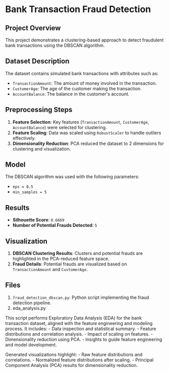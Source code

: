 # Bank Transaction Fraud Detection

## Project Overview
This project demonstrates a clustering-based approach to detect fraudulent bank transactions using the DBSCAN algorithm.

## Dataset Description
The dataset contains simulated bank transactions with attributes such as:
- `TransactionAmount`: The amount of money involved in the transaction.
- `CustomerAge`: The age of the customer making the transaction.
- `AccountBalance`: The balance in the customer's account.

## Preprocessing Steps
1. **Feature Selection**: Key features (`TransactionAmount`, `CustomerAge`, `AccountBalance`) were selected for clustering.
2. **Feature Scaling**: Data was scaled using `RobustScaler` to handle outliers effectively.
3. **Dimensionality Reduction**: PCA reduced the dataset to 2 dimensions for clustering and visualization.

## Model
The DBSCAN algorithm was used with the following parameters:
- `eps = 0.5`
- `min_samples = 5`

## Results
- **Silhouette Score**: `0.6669`
- **Number of Potential Frauds Detected**: `5`

## Visualization
1. **DBSCAN Clustering Results**: Clusters and potential frauds are highlighted in the PCA-reduced feature space.
2. **Fraud Details**: Potential frauds are visualized based on `TransactionAmount` and `CustomerAge`.

## Files
1. `fraud_detection_dbscan.py`: Python script implementing the fraud detection pipeline.
4. eda_analysis.py

This script performs Exploratory Data Analysis (EDA) for the bank transaction dataset, aligned with the feature engineering and modeling process. It includes:
    - Data inspection and statistical summary.
    - Feature distributions and correlation analysis.
    - Impact of scaling on features.
    - Dimensionality reduction using PCA.
    - Insights to guide feature engineering and model development.

Generated visualizations highlight:
    - Raw feature distributions and correlations.
    - Normalized feature distributions after scaling.
    - Principal Component Analysis (PCA) results for dimensionality reduction.
